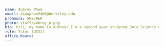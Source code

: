 ```yaml
---
name: Aubrey Pham
email: abaopham9400@berkeley.edu
pronouns: SHE/HER
photo: staff/aubrey_p.png
bio: Hiii, my name is Aubrey! I'm a second year studying Data Science who is a big fan of drinking matcha and cozy vibes.
role: Tutor (UCS1)
office-hours: 
---
```

